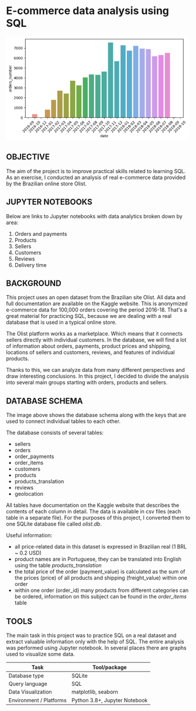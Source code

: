 # E-commerce data analysis using SQL

<img src="/img/order_count.png" width="500" height="">

OBJECTIVE
---

The aim of the project is to improve practical skills related to learning SQL. As an exercise, I conducted an analysis of real e-commerce data provided by the Brazilian online store Olist.
  

JUPYTER NOTEBOOKS  
---

Below are links to Jupyter notebooks with data analytics broken down by area:

  1. Orders and payments
  2. Products
  3. Sellers
  4. Customers
  5. Reviews
  6. Delivery time

BACKGROUND
---

This project uses an open dataset from the Brazilian site Olist. All data and full documentation are available on the Kaggle website. This is anonymized e-commerce data for 100,000 orders covering the period 2016-18. That's a great material for practicing SQL, because we are dealing with a real database that is used in a typical online store.

The Olist platform works as a marketplace. Which means that it connects sellers directly with individual customers. In the database, we will find a lot of information about orders, payments, product prices and shipping, locations of sellers and customers, reviews, and features of individual products.

Thanks to this, we can analyze data from many different perspectives and draw interesting conclusions. In this project, I decided to divide the analysis into several main groups starting with orders, products and sellers.


DATABASE SCHEMA
---

The image above shows the database schema along with the keys that are used to connect individual tables to each other.

The database consists of several tables:
- sellers
- orders
- order_payments
- order_items
- customers
- products
- products_translation
- reviews
- geolocation

All tables have documentation on the Kaggle website that describes the contents of each column in detail. The data is available in csv files (each table in a separate file). For the purposes of this project, I converted them to one SQLite database file called *olist.db*.

Useful information:
- all price-related data in this dataset is expressed in Brazilian real (1 BRL ~ 0.2 USD)
- product names are in Portuguese, they can be translated into English using the table *products_translation*
- the total price of the order (payment_value) is calculated as the sum of the prices (price) of all products and shipping (freight_value) within one order
- within one order (order_id) many products from different categories can be ordered, information on this subject can be found in the *order_items* table


TOOLS
---

The main task in this project was to practice SQL on a real dataset and extract valuable information only with the help of SQL. The entire analysis was performed using Jupyter notebook. In several places there are graphs used to visualize some data.

| Task  |  Tool/package |
|---|---|
| Database type | SQLite|  
| Query language   | SQL |  
| Data Visualization   | matplotlib, seaborn |  
| Environment / Platforms   | Python 3.8+, Jupyter Notebook|  

